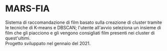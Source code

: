 # MARS-FIA
Sistema di raccomandazione di film basato sulla creazione di cluster tramite le tecniche di K-means e DBSCAN; 
l'utente all'avvio seleziona un insieme di film che gli piacciono e gli vengono consigliati film presenti nei cluster di quest'ultimi.\
Progetto sviluppato nel gennaio del 2021.
